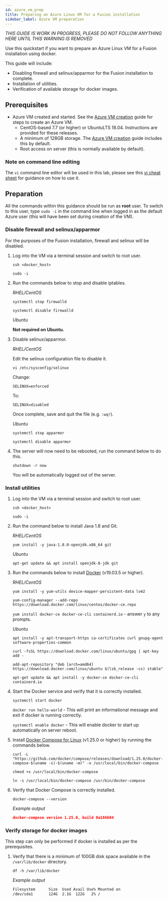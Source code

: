 ```yaml
---
id: azure_vm_prep
title: Preparing an Azure Linux VM for a Fusion installation
sidebar_label: Azure VM preparation
---
```


_THIS GUIDE IS WORK IN PROGRESS, PLEASE DO NOT FOLLOW ANYTHING HERE UNTIL THIS WARNING IS REMOVED_

Use this quickstart if you want to prepare an Azure Linux VM for a Fusion installation using docker.

This guide will include:

* Disabling firewall and selinux/apparmor for the Fusion installation to complete.
* Installation of utilities.
* Verification of available storage for docker images.

## Prerequisites

[//]: <Issues with running out of disk space because of docker images filling up the root partition (see DAP-134). As such, we suggest adding a data disk for storage.>

* Azure VM created and started. See the [Azure VM creation](https://wandisco.github.io/wandisco-documentation/docs/quickstarts/preparation/azure_vm_creation) guide for steps to create an Azure VM.
  * CentOS-based 7.7 (or higher) or UbuntuLTS 18.04. Instructions are provided for these releases.
  * A minimum of 128GB storage. The [Azure VM creation](https://wandisco.github.io/wandisco-documentation/docs/quickstarts/preparation/azure_vm_creation) guide includes this by default.
  * Root access on server (this is normally available by default).

###  Note on command line editing

The `vi` command line editor will be used in this lab, please see this [vi cheat sheet](https://ryanstutorials.net/linuxtutorial/cheatsheetvi.php) for guidance on how to use it.

## Preparation

All the commands within this guidance should be run as **root** user. To switch to this user, type `sudo -i` in the command line when logged in as the default Azure user (this will have been set during creation of the VM).

### Disable firewall and selinux/apparmor

For the purposes of the Fusion installation, firewall and selinux will be disabled.

1. Log into the VM via a terminal session and switch to root user.

   `ssh <docker_host>`

   `sudo -i`

2. Run the commands below to stop and disable iptables.

   _RHEL/CentOS_

   `systemctl stop firewalld`

   `systemctl disable firewalld`

   _Ubuntu_

   **Not required on Ubuntu.**

3. Disable selinux/apparmor.

   _RHEL/CentOS_

   Edit the selinux configuration file to disable it.

   `vi /etc/sysconfig/selinux`

   Change:

   `SELINUX=enforced`

   To:

   `SELINUX=disabled`

   Once complete, save and quit the file (e.g. `:wq!`).

   _Ubuntu_

   `systemctl stop apparmor`

   `systemctl disable apparmor`

4. The server will now need to be rebooted, run the command below to do this.

   `shutdown -r now`

   You will be automatically logged out of the server.

### Install utilities

1. Log into the VM via a terminal session and switch to root user.

   `ssh <docker_host>`

   `sudo -i`

[//]: <JDK dependency for the 'wandocker.run' script>

2. Run the command below to install Java 1.8 and Git.

   _RHEL/CentOS_

   `yum install -y java-1.8.0-openjdk.x86_64 git`

   _Ubuntu_

   `apt-get update && apt install openjdk-8-jdk git`

3. Run the commands below to install [Docker](https://docs.docker.com/install/) (v19.03.5 or higher).

   _RHEL/CentOS_

   `yum install -y yum-utils device-mapper-persistent-data lvm2`

   `yum-config-manager --add-repo https://download.docker.com/linux/centos/docker-ce.repo`

   `yum install docker-ce docker-ce-cli containerd.io` - answer `y` to any prompts.

   _Ubuntu_

   `apt install -y apt-transport-https ca-certificates curl gnupg-agent software-properties-common`

   `curl -fsSL https://download.docker.com/linux/ubuntu/gpg | apt-key add -`

   `add-apt-repository "deb [arch=amd64] https://download.docker.com/linux/ubuntu $(lsb_release -cs) stable"`

   `apt-get update && apt install -y docker-ce docker-ce-cli containerd.io`

4. Start the Docker service and verify that it is correctly installed.

   `systemctl start docker`

   `docker run hello-world` - This will print an informational message and exit if docker is running correctly.

   `systemctl enable docker` - This will enable docker to start up automatically on server reboot.

5. Install [Docker Compose for Linux](https://docs.docker.com/compose/install/#install-compose) (v1.25.0 or higher) by running the commands below.

   `curl -L "https://github.com/docker/compose/releases/download/1.25.0/docker-compose-$(uname -s)-$(uname -m)" -o /usr/local/bin/docker-compose`

   `chmod +x /usr/local/bin/docker-compose`

   `ln -s /usr/local/bin/docker-compose /usr/bin/docker-compose`

6. Verify that Docker Compose is correctly installed.

   `docker-compose --version`

   _Example output_
   ```json
   docker-compose version 1.25.0, build 0a186604
   ```

### Verify storage for docker images

This step can only be performed if docker is installed as per the prerequisites.

1. Verify that there is a minimum of 100GB disk space available in the `/var/lib/docker` directory.

   `df -h /var/lib/docker`

   _Example output_

   ```bash
   Filesystem      Size  Used Avail Use% Mounted on
   /dev/sda1       124G  2.1G  122G   2% /
   ```
